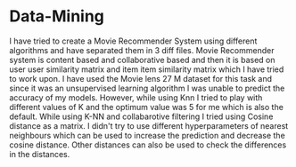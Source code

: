 # Data-Mining
I have tried to create a Movie Recommender System using different algorithms and have separated them in 3 diff files.
Movie Recommender system is content based and collaborative based and then it is based on user user similarity matrix and item item similarity matrix which I have tried to work upon.
I have used the Movie lens 27 M dataset for this task and since it was an unsupervised learning algorithm I was unable to predict the accuracy of my models.
However, while using Knn I tried to play with different values of K and the optimum value was 5 for me which is also the default.
While using K-NN and collabarotive filtering I tried using Cosine distance as a matrix.
I didn't try to use different hyperparameters of nearest neighbours which can be used to increase the prediction and decrease the cosine distance. Other distances can also be used to check the differences in the distances.
